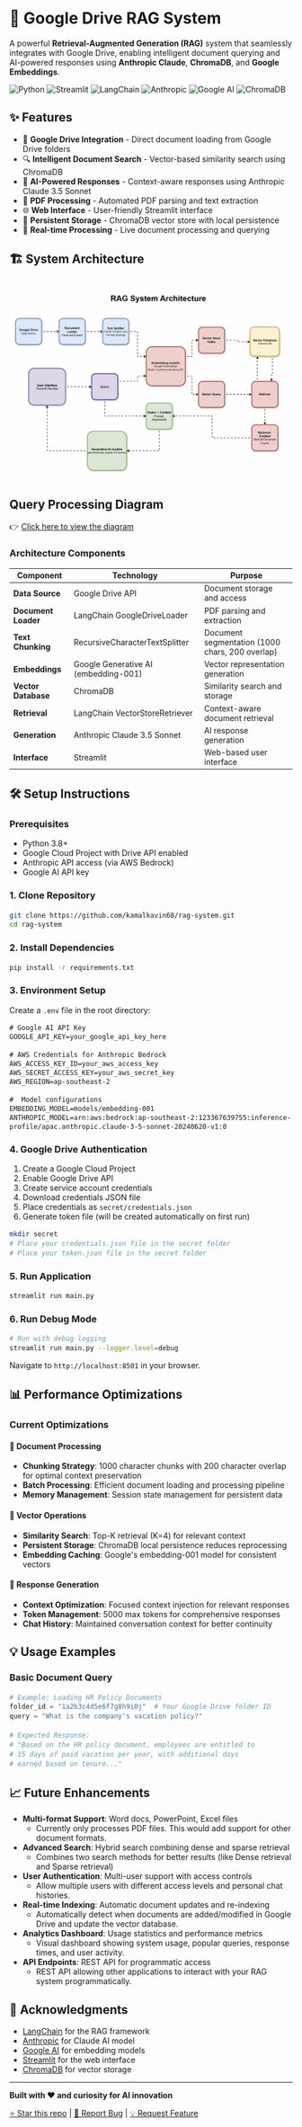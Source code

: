 # 🚀 Google Drive RAG System

A powerful **Retrieval-Augmented Generation (RAG)** system that seamlessly integrates with Google Drive, enabling intelligent document querying and AI-powered responses using **Anthropic Claude**, **ChromaDB**, and **Google Embeddings**.

![Python](https://img.shields.io/badge/python-v3.8+-blue.svg)
![Streamlit](https://img.shields.io/badge/streamlit-v1.28+-red.svg)
![LangChain](https://img.shields.io/badge/langchain-latest-green.svg)
![Anthropic](https://img.shields.io/badge/anthropic-claude--3.5--sonnet-purple.svg)
![Google AI](https://img.shields.io/badge/google--ai-embeddings--001-4285f4.svg)
![ChromaDB](https://img.shields.io/badge/chromadb-vector--store-orange.svg)

## ✨ Features

- 📁 **Google Drive Integration** - Direct document loading from Google Drive folders
- 🔍 **Intelligent Document Search** - Vector-based similarity search using ChromaDB
- 🤖 **AI-Powered Responses** - Context-aware responses using Anthropic Claude 3.5 Sonnet
- 📄 **PDF Processing** - Automated PDF parsing and text extraction
- 🌐 **Web Interface** - User-friendly Streamlit interface
- 💾 **Persistent Storage** - ChromaDB vector store with local persistence
- 🔄 **Real-time Processing** - Live document processing and querying

## 🏗️ System Architecture

![Screenshot](./documentation/rag-architecture.gif)

## Query Processing Diagram

👉 [Click here to view the diagram](https://viewer.diagrams.net/?tags=%7B%7D&lightbox=1&highlight=0000ff&edit=_blank&layers=1&nav=1&dark=auto#R%3Cmxfile%3E%3Cdiagram%20name%3D%22Page-1%22%20id%3D%22751TUl-cd8_K2EDg3hwz%22%3E7VjbcpswEP0az7QP6XAzwY%2BJ7bTTcSZp0untpaPAGtQKlhFygH59hBE3EzvkMnGayZPR0QrJ5%2BxZSYzMaZh95CQOTtEDNjI0LxuZs5Fh6GNHkz8FkpeIY1sl4HPqqaAGuKT%2FQIFqnL%2BiHiSdQIHIBI27oItRBK7oYIRzTLthS2TdWWPiQw%2B4dAnro9%2BpJwKF6prWdHwC6gdqamesOkJSBSsgCYiHaQsy5yNzyhFF%2BRRmU2AFeRUv5biTLb31wjhEYsiA2e%2FZt7MLdnLlnxlHdBH%2BypLPB2b5lmvCVuoPq8WKvGIAPEmIaiIXAfoYETZv0GOOq8iDYhpNtpqYBWIsQV2Cf0CIXKlLVgIlFIiQqd4lw%2FQoopIyipHCarrWDcHxby2ApO64XGaxtq10KCjBFXdhBwdVWhHug9gRZ9SiyWwHDEHwXI7jwOS6r7vrICrt%2FDquUUY%2BKHHuIZTeE%2BqCpBL4sgL19rZmjSIFe2lABVzGZM1CKn26wT5lbIoM%2BXqs6RFwlm5NeqvHdh24Wg7V5hq4gGy3On021YDaNaps6LZqpy0TVjFBy39V3JMLMH5zyoEx0CnWPp1y%2BCbUYKHsRwq1HnrEOclbATHSSCStN58XQONta9L1tuFsbFwb8VX%2Flnj5UK6gSZn6rzw8i4xeFqlKq33lJEqWyJW0hvZusTh938uxO4put0K%2FxBJsDSnB1nOWYKunSa2FZHLbXvjfC2FbL20vnLyV2LJ0Diixzj73Qrt%2FaoSUUyEger1%2B2Tw7mvq%2B%2FaL3T%2B%2F7MMwd1N%2Fmpyc0jDPQMLp2u7rP4xinp9Q8i8ma99IwFJLXZxnLfHGW0bYewGbgYhhjQsvz12vTwtYHaDF%2BVi32Uq0kXTz%2FUYz%2FYE8mFfBzDUwO7QqYZWqKspW3W%2BfSrpIC4Arc83cmbWAFfOyHpgfdyhxtI%2B2s3beyzfi7bnFj3dkVf99bnGw2n07L8OYDtDm%2FAQ%3D%3D%3C%2Fdiagram%3E%3C%2Fmxfile%3E)




### Architecture Components

| Component | Technology | Purpose |
|-----------|------------|---------|
| **Data Source** | Google Drive API | Document storage and access |
| **Document Loader** | LangChain GoogleDriveLoader | PDF parsing and extraction |
| **Text Chunking** | RecursiveCharacterTextSplitter | Document segmentation (1000 chars, 200 overlap) |
| **Embeddings** | Google Generative AI (embedding-001) | Vector representation generation |
| **Vector Database** | ChromaDB | Similarity search and storage |
| **Retrieval** | LangChain VectorStoreRetriever | Context-aware document retrieval |
| **Generation** | Anthropic Claude 3.5 Sonnet | AI response generation |
| **Interface** | Streamlit | Web-based user interface |

## 🛠️ Setup Instructions

### Prerequisites

- Python 3.8+
- Google Cloud Project with Drive API enabled
- Anthropic API access (via AWS Bedrock)
- Google AI API key

### 1. Clone Repository

```bash
git clone https://github.com/kamalkavin68/rag-system.git
cd rag-system
```

### 2. Install Dependencies

```bash
pip install -r requirements.txt
```

### 3. Environment Setup

Create a `.env` file in the root directory:

```env
# Google AI API Key
GOOGLE_API_KEY=your_google_api_key_here

# AWS Credentials for Anthropic Bedrock
AWS_ACCESS_KEY_ID=your_aws_access_key
AWS_SECRET_ACCESS_KEY=your_aws_secret_key
AWS_REGION=ap-southeast-2

#  Model configurations
EMBEDDING_MODEL=models/embedding-001
ANTHROPIC_MODEL=arn:aws:bedrock:ap-southeast-2:123367639755:inference-profile/apac.anthropic.claude-3-5-sonnet-20240620-v1:0
```

### 4. Google Drive Authentication

1. Create a Google Cloud Project
2. Enable Google Drive API
3. Create service account credentials
4. Download credentials JSON file
5. Place credentials as `secret/credentials.json`
6. Generate token file (will be created automatically on first run)

```bash
mkdir secret
# Place your credentials.json file in the secret folder
# Place your token.json file in the secret folder
```

### 5. Run Application

```bash
streamlit run main.py
```

### 6. Run Debug Mode

```bash
# Run with debug logging
streamlit run main.py --logger.level=debug
```


Navigate to `http://localhost:8501` in your browser.

## 📊 Performance Optimizations

### Current Optimizations

#### 🔧 **Document Processing**
- **Chunking Strategy**: 1000 character chunks with 200 character overlap for optimal context preservation
- **Batch Processing**: Efficient document loading and processing pipeline
- **Memory Management**: Session state management for persistent data

#### 🚀 **Vector Operations**
- **Similarity Search**: Top-K retrieval (K=4) for relevant context
- **Persistent Storage**: ChromaDB local persistence reduces reprocessing
- **Embedding Caching**: Google's embedding-001 model for consistent vectors

#### 🎯 **Response Generation**
- **Context Optimization**: Focused context injection for relevant responses
- **Token Management**: 5000 max tokens for comprehensive responses
- **Chat History**: Maintained conversation context for better continuity


## 💡 Usage Examples

### Basic Document Query

```python
# Example: Loading HR Policy Documents
folder_id = "1a2b3c4d5e6f7g8h9i0j"  # Your Google Drive folder ID
query = "What is the company's vacation policy?"

# Expected Response:
# "Based on the HR policy document, employees are entitled to 
# 15 days of paid vacation per year, with additional days 
# earned based on tenure..."
```


## 📈 Future Enhancements

- **Multi-format Support**: Word docs, PowerPoint, Excel files
    * Currently only processes PDF files. This would add support for other document formats.
- **Advanced Search**: Hybrid search combining dense and sparse retrieval
    * Combines two search methods for better results (like Dense retrieval and Sparse retrieval)
- **User Authentication**: Multi-user support with access controls
    * Allow multiple users with different access levels and personal chat histories.
- **Real-time Indexing**: Automatic document updates and re-indexing
    * Automatically detect when documents are added/modified in Google Drive and update the vector database.
- **Analytics Dashboard**: Usage statistics and performance metrics
    * Visual dashboard showing system usage, popular queries, response times, and user activity.
- **API Endpoints**: REST API for programmatic access
    * REST API allowing other applications to interact with your RAG system programmatically.

## 🙏 Acknowledgments

- [LangChain](https://langchain.com/) for the RAG framework
- [Anthropic](https://anthropic.com/) for Claude AI model
- [Google AI](https://ai.google/) for embedding models
- [Streamlit](https://streamlit.io/) for the web interface
- [ChromaDB](https://www.trychroma.com/) for vector storage

---



**Built with ❤️ and curiosity for AI innovation**

[⭐ Star this repo]( https://github.com/kamalkavin68/rag-system) | [🐛 Report Bug](https://github.com/kamalkavin68/rag-system/issues) | [💡 Request Feature](https://github.com/kamalkavin68/rag-system/issues)
